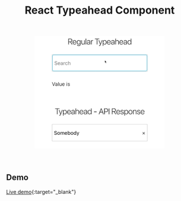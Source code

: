 <h1 align="center">React Typeahead Component</h1>
<br><br>
<div align='center'>
  <img src='./typeahead-animated.gif' style="width: 350px" />
</div>
<br><br>

## Demo

[Live demo](https://juntamng.github.io/typeahead/){:target="_blank"}

